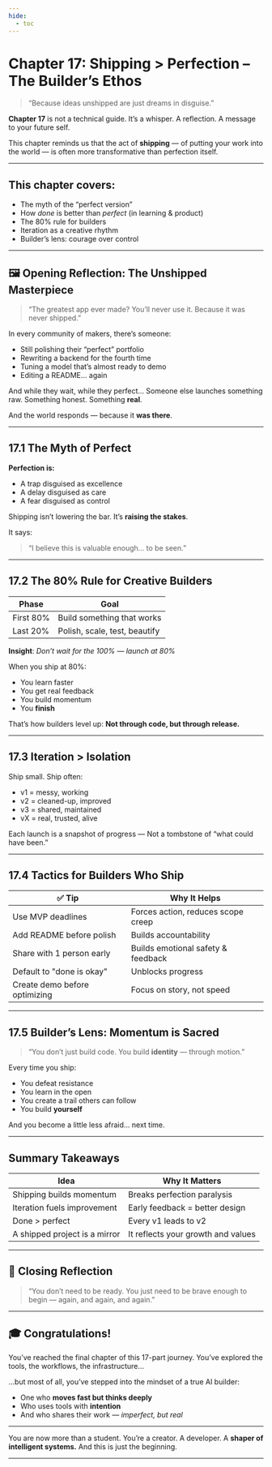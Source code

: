 ```yaml
---
hide:
  - toc
---
```


# Chapter 17: Shipping > Perfection – The Builder’s Ethos

> “Because ideas unshipped are just dreams in disguise.”

**Chapter 17** is not a technical guide.
It’s a whisper. A reflection.
A message to your future self.

This chapter reminds us that the act of **shipping** — of putting your work into the world — is often more transformative than perfection itself.

---

## This chapter covers:

* The myth of the “perfect version”
* How *done* is better than *perfect* (in learning & product)
* The 80% rule for builders
* Iteration as a creative rhythm
* Builder’s lens: courage over control

---

## 🖼 Opening Reflection: The Unshipped Masterpiece

> “The greatest app ever made? You’ll never use it.
> Because it was never shipped.”

In every community of makers, there’s someone:

* Still polishing their “perfect” portfolio
* Rewriting a backend for the fourth time
* Tuning a model that’s almost ready to demo
* Editing a README… again

And while they wait, while they perfect…
Someone else launches something raw.
Something honest.
Something **real**.

And the world responds — because it **was there**.

---

## 17.1 The Myth of Perfect

**Perfection is:**

* A trap disguised as excellence
* A delay disguised as care
* A fear disguised as control

Shipping isn’t lowering the bar.
It’s **raising the stakes**.

It says:

> “I believe this is valuable enough… to be seen.”

---

## 17.2 The 80% Rule for Creative Builders

| Phase     | Goal                          |
| --------- | ----------------------------- |
| First 80% | Build something that works    |
| Last 20%  | Polish, scale, test, beautify |

**Insight**: *Don’t wait for the 100% — launch at 80%*

When you ship at 80%:

* You learn faster
* You get real feedback
* You build momentum
* You **finish**

That’s how builders level up:
**Not through code, but through release.**

---

## 17.3 Iteration > Isolation

Ship small. Ship often:

* v1 = messy, working
* v2 = cleaned-up, improved
* v3 = shared, maintained
* vX = real, trusted, alive

Each launch is a snapshot of progress —
Not a tombstone of “what could have been.”

---

## 17.4 Tactics for Builders Who Ship

| ✅ Tip                         | Why It Helps                       |
| ----------------------------- | ---------------------------------- |
| Use MVP deadlines             | Forces action, reduces scope creep |
| Add README before polish      | Builds accountability              |
| Share with 1 person early     | Builds emotional safety & feedback |
| Default to "done is okay"     | Unblocks progress                  |
| Create demo before optimizing | Focus on story, not speed          |

---

## 17.5 Builder’s Lens: Momentum is Sacred

> “You don’t just build code.
> You build **identity** — through motion.”

Every time you ship:

* You defeat resistance
* You learn in the open
* You create a trail others can follow
* You build **yourself**

And you become a little less afraid… next time.

---

## Summary Takeaways

| Idea                          | Why It Matters                     |
| ----------------------------- | ---------------------------------- |
| Shipping builds momentum      | Breaks perfection paralysis        |
| Iteration fuels improvement   | Early feedback = better design     |
| Done > perfect                | Every v1 leads to v2               |
| A shipped project is a mirror | It reflects your growth and values |

---

## 🌟 Closing Reflection

> “You don’t need to be ready.
> You just need to be brave enough to begin —
> again, and again, and again.”

---

## 🎓 Congratulations!

You’ve reached the final chapter of this 17-part journey.
You’ve explored the tools, the workflows, the infrastructure…

…but most of all, you’ve stepped into the mindset of a true AI builder:

* One who **moves fast but thinks deeply**
* Who uses tools with **intention**
* And who shares their work — *imperfect, but real*

---

You are now more than a student.
You’re a creator. A developer.
A **shaper of intelligent systems.**
And this is just the beginning.

---